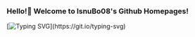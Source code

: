 ### Hello!👋 Welcome to lsnuBo08's Github Homepages!

[![Typing SVG](https://readme-typing-svg.demolab.com?font=Fira+Code&pause=1000&random=false&width=435&lines=Hello+,+visitor!;Welcome+to+Github+world!)](https://git.io/typing-svg)
<!--
**lsnuBo08/lsnuBo08** is a ✨ _special_ ✨ repository because its `README.md` (this file) appears on your GitHub profile.

Here are some ideas to get you started:

- 🔭 I’m currently working on ...
- 🌱 I’m currently learning ...
- 👯 I’m looking to collaborate on ...
- 🤔 I’m looking for help with ...
- 💬 Ask me about ...
- 📫 How to reach me: ...
- 😄 Pronouns: ...
- ⚡ Fun fact: ...
-->
